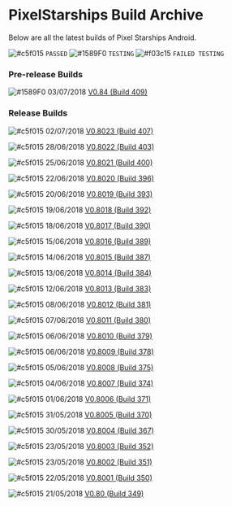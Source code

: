 # PixelStarships Build Archive

Below are all the latest builds of Pixel Starships Android.

![#c5f015](https://placehold.it/15/c5f015/000000?text=+) `PASSED`
![#1589F0](https://placehold.it/15/1589F0/000000?text=+) `TESTING`
![#f03c15](https://placehold.it/15/f03c15/000000?text=+) `FAILED TESTING`

### Pre-release Builds
![#1589F0](https://placehold.it/15/1589F0/000000?text=+) 03/07/2018 [V0.84 (Build 409)](https://github.com/savysoda/PSAndroidBuildArchive/releases/tag/0.84)

### Release Builds

![#c5f015](https://placehold.it/15/c5f015/000000?text=+) 02/07/2018 [V0.8023 (Build 407)](https://github.com/savysoda/PSAndroidBuildArchive/releases/tag/0.8023)

![#c5f015](https://placehold.it/15/c5f015/000000?text=+) 28/06/2018 [V0.8022 (Build 403)](https://github.com/savysoda/PSAndroidBuildArchive/releases/tag/0.8022)

![#c5f015](https://placehold.it/15/c5f015/000000?text=+) 25/06/2018 [V0.8021 (Build 400)](https://github.com/savysoda/PSAndroidBuildArchive/releases/tag/0.8021)

![#c5f015](https://placehold.it/15/c5f015/000000?text=+) 22/06/2018 [V0.8020 (Build 396)](https://github.com/savysoda/PSAndroidBuildArchive/releases/tag/0.8020)

![#c5f015](https://placehold.it/15/c5f015/000000?text=+) 20/06/2018 [V0.8019 (Build 393)](https://github.com/savysoda/PSAndroidBuildArchive/releases/tag/0.8019)

![#c5f015](https://placehold.it/15/c5f015/000000?text=+) 19/06/2018 [V0.8018 (Build 392)](https://github.com/savysoda/PSAndroidBuildArchive/releases/tag/0.8018)

![#c5f015](https://placehold.it/15/c5f015/000000?text=+) 18/06/2018 [V0.8017 (Build 390)](https://github.com/savysoda/PSAndroidBuildArchive/releases/tag/0.8017)

![#c5f015](https://placehold.it/15/c5f015/000000?text=+) 15/06/2018 [V0.8016 (Build 389)](https://github.com/savysoda/PSAndroidBuildArchive/releases/tag/0.8016)

![#c5f015](https://placehold.it/15/c5f015/000000?text=+) 14/06/2018 [V0.8015 (Build 387)](https://github.com/savysoda/PSAndroidBuildArchive/releases/tag/0.8015)

![#c5f015](https://placehold.it/15/c5f015/000000?text=+) 13/06/2018 [V0.8014 (Build 384)](https://github.com/savysoda/PSAndroidBuildArchive/releases/tag/0.8014)

![#c5f015](https://placehold.it/15/c5f015/000000?text=+) 12/06/2018 [V0.8013 (Build 383)](https://github.com/savysoda/PSAndroidBuildArchive/releases/tag/0.8013)

![#c5f015](https://placehold.it/15/c5f015/000000?text=+) 08/06/2018 [V0.8012 (Build 381)](https://github.com/savysoda/PSAndroidBuildArchive/releases/tag/0.8012)

![#c5f015](https://placehold.it/15/c5f015/000000?text=+) 07/06/2018 [V0.8011 (Build 380)](https://github.com/savysoda/PSAndroidBuildArchive/releases/tag/0.8011)

![#c5f015](https://placehold.it/15/c5f015/000000?text=+) 06/06/2018 [V0.8010 (Build 379)](https://github.com/savysoda/PSAndroidBuildArchive/releases/tag/0.8010)

![#c5f015](https://placehold.it/15/c5f015/000000?text=+) 06/06/2018 [V0.8009 (Build 378)](https://github.com/savysoda/PSAndroidBuildArchive/releases/tag/0.8009)

![#c5f015](https://placehold.it/15/c5f015/000000?text=+) 05/06/2018 [V0.8008 (Build 375)](https://github.com/savysoda/PSAndroidBuildArchive/releases/tag/0.8008)

![#c5f015](https://placehold.it/15/c5f015/000000?text=+) 04/06/2018 [V0.8007 (Build 374)](https://github.com/savysoda/PSAndroidBuildArchive/releases/tag/0.8007)

![#c5f015](https://placehold.it/15/c5f015/000000?text=+) 01/06/2018 [V0.8006 (Build 371)](https://github.com/savysoda/PSAndroidBuildArchive/releases/tag/0.8006)

![#c5f015](https://placehold.it/15/c5f015/000000?text=+) 31/05/2018 [V0.8005 (Build 370)](https://github.com/savysoda/PSAndroidBuildArchive/releases/tag/0.8005)

![#c5f015](https://placehold.it/15/c5f015/000000?text=+) 30/05/2018 [V0.8004 (Build 367)](https://github.com/savysoda/PSAndroidBuildArchive/releases/tag/0.8004)

![#c5f015](https://placehold.it/15/c5f015/000000?text=+) 23/05/2018 [V0.8003 (Build 352)](https://github.com/savysoda/PSAndroidBuildArchive/releases/tag/0.8003)

![#c5f015](https://placehold.it/15/c5f015/000000?text=+) 23/05/2018 [V0.8002 (Build 351)](https://github.com/savysoda/PSAndroidBuildArchive/releases/tag/0.8002)

![#c5f015](https://placehold.it/15/c5f015/000000?text=+) 22/05/2018 [V0.8001 (Build 350)](https://github.com/savysoda/PSAndroidBuildArchive/releases/tag/0.8001)

![#c5f015](https://placehold.it/15/c5f015/000000?text=+) 21/05/2018 [V0.80 (Build 349)](https://github.com/savysoda/PSAndroidBuildArchive/releases/tag/0.80)
